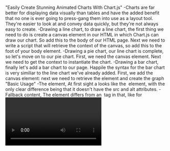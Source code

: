 "Easily Create Stunning Animated Charts With Chart.js"
    -Charts are far better for displaying data visually than tables and have the added benefit that no one is ever going to press-gang them into use as a layout tool. They're easier to look at and convey data quickly, but they're not always easy to create. 
    -Drawing a line chart, to draw a line chart, the first thing we need to do is create a canvas element in our HTML in which Chart.js can draw our chart. So add this to the body of our HTML page. Next we need to write a script that will retrieve the context of the canvas, so add this to the foot of your body element.
    -Drawing a pie chart, our line chart is complete, so let's move on to our pie chart. First, we need the canvas element. Next we need to get the context to instantiate the chart.
    -Drawing a bar chart, finally let's add a bar chart to our page. Happile the syntax for the bar chart is very similiar to the line chart we've already added. First, we add the canvas element: next we need to retrieve the element and create the graph
"Basic Usage"
    -The <canvas> element, At first sight a <canvas> looks like the <img> element, with the only clear difference being that it doesn't have the src and alt attributes.
    -Fallback content, The <canvas> element differs from an <img> tag in that, like for <video>, <audio> or <picture> elements, it is easy to define some fallback content, to be displayed in older browsers not supporting it, you should always provide fallback content to be displayed by those browsers.
    -The rendering context, the <canvas> element creates a fixed-size drawing surfave that exposes one or more rendering contexts, which are used to create and manipulate the content shown.
    -Checking for support, the fallback content is displayed in browsers which do not support <canvas>
"Drawing shapes with Canvas"
    -Before we can start drawing, we need to talk about the canvas grid or coordinate space. 